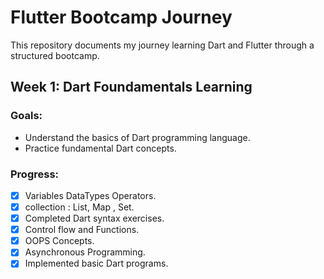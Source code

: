 # Flutter Bootcamp Journey

This repository documents my journey learning Dart and Flutter through a structured bootcamp.

## Week 1: Dart Foundamentals Learning

### Goals:
- Understand the basics of Dart programming language.
- Practice fundamental Dart concepts.

### Progress:
- [x] Variables DataTypes Operators.
- [x] collection : List, Map , Set.
- [x] Completed Dart syntax exercises.
- [x] Control flow and Functions.
- [x] OOPS Concepts.
- [x] Asynchronous Programming.
- [x] Implemented basic Dart programs.
